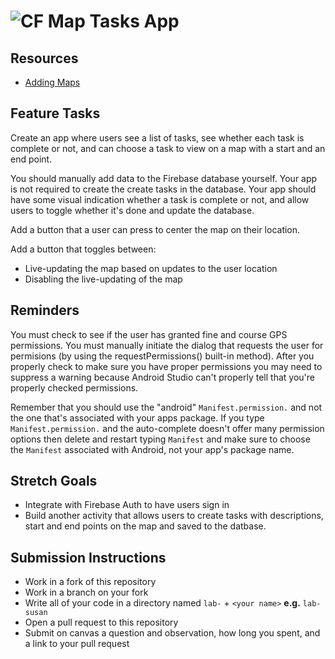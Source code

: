 # ![CF](http://i.imgur.com/7v5ASc8.png) Map Tasks App

## Resources
* [Adding Maps](https://developer.android.com/training/maps/index.html)

## Feature Tasks
Create an app where users see a list of tasks, see whether each task
is complete or not, and can choose a task to view on a map with a
start and an end point.

You should manually add data to the Firebase database yourself. Your
app is not required to create the create tasks in the database. Your
app should have some visual indication whether a task is complete or
not, and allow users to toggle whether it's done and update the database.

Add a button that a user can press to center the map on their location.

Add a button that toggles between:
* Live-updating the map based on updates to the user location
* Disabling the live-updating of the map

## Reminders
You must check to see if the user has granted fine and course GPS permissions.
You must manually initiate the dialog that requests the user for permisions
(by using the requestPermissions() built-in method). After you properly check
to make sure you have proper permissions you may need to suppress a warning
because Android Studio can't properly tell that you're properly checked
permissions.

Remember that you should use the "android" `Manifest.permission.` and not the
one that's associated with your apps package. If you type
`Manifest.permission.` and the auto-complete doesn't offer many permission
options then delete and restart typing `Manifest` and make sure to choose the
`Manifest` associated with Android, not your app's package name.

## Stretch Goals
* Integrate with Firebase Auth to have users sign in
* Build another activity that allows users to create tasks with descriptions,
  start and end points on the map and saved to the datbase.

## Submission Instructions
* Work in a fork of this repository
* Work in a branch on your fork
* Write all of your code in a directory named `lab-` + `<your name>` **e.g.** `lab-susan`
* Open a pull request to this repository
* Submit on canvas a question and observation, how long you spent, and a link to
  your pull request
